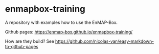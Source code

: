 # enmapbox-training
A repository with examples how to use the EnMAP-Box.

Github pages: https://enmap-box.github.io/enmapbox-training/

How are they build? See https://github.com/nicolas-van/easy-markdown-to-github-pages


